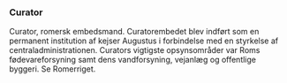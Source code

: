### Curator


Curator, romersk embedsmand. Curatorembedet blev indført som en permanent institution af kejser Augustus i forbindelse med en styrkelse af centraladministrationen. Curators vigtigste opsynsområder var Roms fødevareforsyning samt dens vandforsyning, vejanlæg og offentlige byggeri. Se Romerriget.